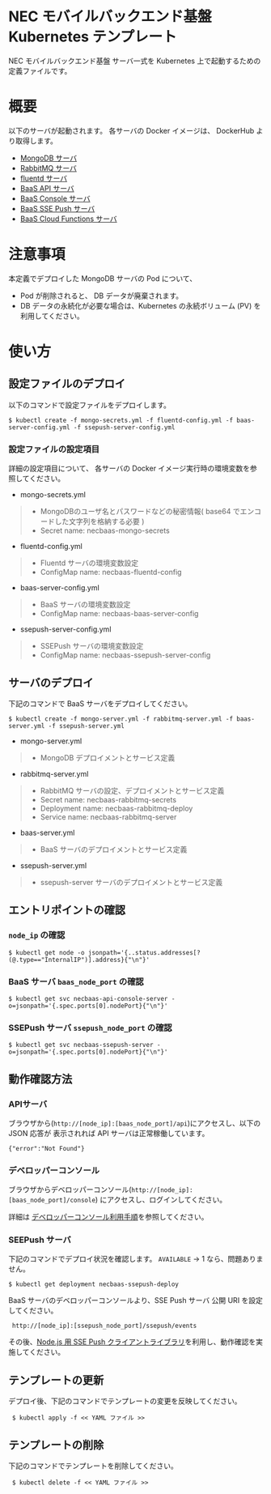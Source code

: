 # NEC モバイルバックエンド基盤 Kubernetes テンプレート

NEC モバイルバックエンド基盤 サーバ一式を Kubernetes 上で起動するための定義ファイルです。

# 概要

以下のサーバが起動されます。 各サーバの Docker イメージは、 DockerHub より取得します。

* [MongoDB サーバ](https://hub.docker.com/_/mongo/)
* [RabbitMQ サーバ](https://hub.docker.com/_/rabbitmq/)
* [fluentd サーバ](https://hub.docker.com/r/necbaas/baas-fluentd/)
* [BaaS API サーバ](https://hub.docker.com/r/necbaas/api-console-server/)
* [BaaS Console サーバ](https://hub.docker.com/r/necbaas/api-console-server/)
* [BaaS SSE Push サーバ](https://hub.docker.com/r/necbaas/ssepush-server/)
* [BaaS Cloud Functions サーバ](https://hub.docker.com/r/necbaas/cloudfn-server/)

# 注意事項

本定義でデプロイした MongoDB サーバの Pod について、

- Pod が削除されると、 DB データが廃棄されます。
- DB データの永続化が必要な場合は、Kubernetes の永続ボリューム (PV) を利用してください。

# 使い方

## 設定ファイルのデプロイ

以下のコマンドで設定ファイルをデプロイします。

    $ kubectl create -f mongo-secrets.yml -f fluentd-config.yml -f baas-server-config.yml -f ssepush-server-config.yml

### 設定ファイルの設定項目

詳細の設定項目について、 各サーバの Docker イメージ実行時の環境変数を参照してください。

- mongo-secrets.yml

> - MongoDBのユーザ名とパスワードなどの秘密情報( base64 でエンコードした文字列を格納する必要 )
> - Secret name: necbaas-mongo-secrets

- fluentd-config.yml

> - Fluentd サーバの環境変数設定
> - ConfigMap name: necbaas-fluentd-config

- baas-server-config.yml

> - BaaS サーバの環境変数設定
> - ConfigMap name: necbaas-baas-server-config

- ssepush-server-config.yml

> - SSEPush サーバの環境変数設定
> - ConfigMap name: necbaas-ssepush-server-config


## サーバのデプロイ

下記のコマンドで BaaS サーバをデプロイしてください。

    $ kubectl create -f mongo-server.yml -f rabbitmq-server.yml -f baas-server.yml -f ssepush-server.yml

- mongo-server.yml

> - MongoDB デプロイメントとサービス定義

- rabbitmq-server.yml

> - RabbitMQ サーバの設定、デプロイメントとサービス定義
> - Secret name: necbaas-rabbitmq-secrets
> - Deployment name: necbaas-rabbitmq-deploy
> - Service name: necbaas-rabbitmq-server

- baas-server.yml

> - BaaS サーバのデプロイメントとサービス定義

- ssepush-server.yml

> - ssepush-server サーバのデプロイメントとサービス定義

## エントリポイントの確認

### `node_ip` の確認

    $ kubectl get node -o jsonpath='{..status.addresses[?(@.type=="InternalIP")].address}{"\n"}'

### BaaS サーバ `baas_node_port` の確認

    $ kubectl get svc necbaas-api-console-server -o=jsonpath='{.spec.ports[0].nodePort}{"\n"}'

### SSEPush サーバ `ssepush_node_port` の確認

    $ kubectl get svc necbaas-ssepush-server -o=jsonpath='{.spec.ports[0].nodePort}{"\n"}'
    
## 動作確認方法

### APIサーバ

ブラウザから(`http://[node_ip]:[baas_node_port]/api`)にアクセスし、以下の JSON 応答が 表示されれば 
API サーバは正常稼働しています。

    {"error":"Not Found"}

### デベロッパーコンソール

ブラウザからデベロッパーコンソール(`http://[node_ip]:[baas_node_port]/console`) にアクセスし、ログインしてください。

詳細は [デベロッパーコンソール利用手順](https://nec-baas.github.io/baas-manual/latest/server/ja/server/usage/devconsole.html)を参照してください。

### SEEPush サーバ

下記のコマンドでデプロイ状況を確認します。 `AVAILABLE` -> 1 なら、問題ありません。

    $ kubectl get deployment necbaas-ssepush-deploy

BaaS サーバのデベロッパーコンソールより、SSE Push サーバ 公開 URI を設定してください。
     
     http://[node_ip]:[ssepush_node_port]/ssepush/events

その後、[Node.js 用 SSE Push クライアントライブラリ](https://github.com/nec-baas/baas-ssepush-nodejs)を利用し、動作確認を実施してください。


## テンプレートの更新

デプロイ後、下記のコマンドでテンプレートの変更を反映してください。

     $ kubectl apply -f << YAML ファイル >>

## テンプレートの削除

下記のコマンドでテンプレートを削除してください。

     $ kubectl delete -f << YAML ファイル >>
